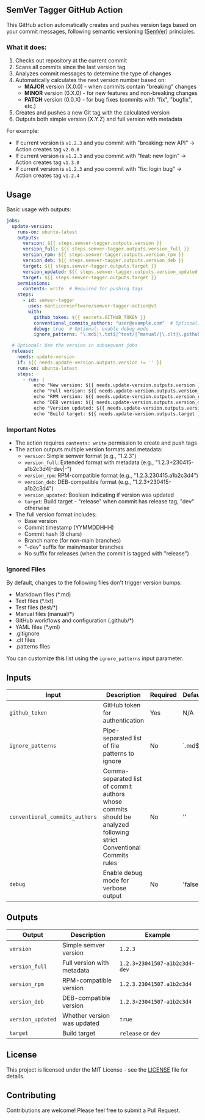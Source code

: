 ## SemVer Tagger GitHub Action

This GitHub action automatically creates and pushes version tags based on your commit messages, following semantic versioning ([SemVer](https://semver.org/)) principles.

### What it does:

1. Checks out repository at the current commit
2. Scans all commits since the last version tag
3. Analyzes commit messages to determine the type of changes
4. Automatically calculates the next version number based on:
   - **MAJOR** version (X.0.0) - when commits contain "breaking" changes
   - **MINOR** version (0.X.0) - for new features and non-breaking changes
   - **PATCH** version (0.0.X) - for bug fixes (commits with "fix", "bugfix", etc.)
5. Creates and pushes a new Git tag with the calculated version
6. Outputs both simple version (X.Y.Z) and full version with metadata

For example:
- If current version is `v1.2.3` and you commit with "breaking: new API"
  → Action creates tag `v2.0.0`
- If current version is `v1.2.3` and you commit with "feat: new login"
  → Action creates tag `v1.3.0`
- If current version is `v1.2.3` and you commit with "fix: login bug"
  → Action creates tag `v1.2.4`

## Usage

Basic usage with outputs:
```yaml
jobs:
  update-version:
    runs-on: ubuntu-latest
    outputs:
      version: ${{ steps.semver-tagger.outputs.version }}
      version_full: ${{ steps.semver-tagger.outputs.version_full }}
      version_rpm: ${{ steps.semver-tagger.outputs.version_rpm }}
      version_deb: ${{ steps.semver-tagger.outputs.version_deb }}
      target: ${{ steps.semver-tagger.outputs.target }}
      version_updated: ${{ steps.semver-tagger.outputs.version_updated }}
      target: ${{ steps.semver-tagger.outputs.target }}
    permissions:
      contents: write  # Required for pushing tags
    steps:
      - id: semver-tagger
        uses: manticoresoftware/semver-tagger-action@v3
        with:
          github_token: ${{ secrets.GITHUB_TOKEN }}
          conventional_commits_authors: "user@example.com"  # Optional: enforce conventional commits for specific authors
          debug: true  # Optional: enable debug mode
          ignore_patterns: "\.md$|\.txt$|^test/|^manual/|\.clt|\.github|\.patterns|\.yml|\.gitignore"  # Optional: customize ignored files

  # Optional: Use the version in subsequent jobs
  release:
    needs: update-version
    if: ${{ needs.update-version.outputs.version != '' }}
    runs-on: ubuntu-latest
    steps:
      - run: |
          echo "New version: ${{ needs.update-version.outputs.version }}"
          echo "Full version: ${{ needs.update-version.outputs.version_full }}"
          echo "RPM version: ${{ needs.update-version.outputs.version_rpm }}"
          echo "DEB version: ${{ needs.update-version.outputs.version_deb }}"
          echo "Version updated: ${{ needs.update-version.outputs.version_updated }}"
          echo "Build target: ${{ needs.update-version.outputs.target }}"
```

### Important Notes
- The action requires `contents: write` permission to create and push tags
- The action outputs multiple version formats and metadata:
  - `version`: Simple semver format (e.g., "1.2.3")
  - `version_full`: Extended format with metadata (e.g., "1.2.3+230415-a1b2c3d4[-dev|-<branch name>")
  - `version_rpm`: RPM-compatible format (e.g., "1.2.3.230415.a1b2c3d4")
  - `version_deb`: DEB-compatible format (e.g., "1.2.3+230415-a1b2c3d4")
  - `version_updated`: Boolean indicating if version was updated
  - `target`: Build target - "release" when commit has release tag, "dev" otherwise
- The full version format includes:
  - Base version
  - Commit timestamp (YYMMDDHHH)
  - Commit hash (8 chars)
  - Branch name (for non-main branches)
  - "-dev" suffix for main/master branches
  - No suffix for releases (when the commit is tagged with "release")

### Ignored Files

By default, changes to the following files don't trigger version bumps:
- Markdown files (*.md)
- Text files (*.txt)
- Test files (test/*)
- Manual files (manual/*)
- GitHub workflows and configuration (.github/*)
- YAML files (*.yml)
- .gitignore
- .clt files
- .patterns files

You can customize this list using the `ignore_patterns` input parameter.

## Inputs

| Input | Description | Required | Default |
|-------|-------------|----------|---------|
| `github_token` | GitHub token for authentication | Yes | N/A |
| `ignore_patterns` | Pipe-separated list of file patterns to ignore | No | `.md$|.txt$|^test/|^manual/|.clt|.github|.patterns|.yml|.gitignore` |
| `conventional_commits_authors` | Comma-separated list of commit authors whose commits should be analyzed following strict Conventional Commits rules | No | '' |
| `debug` | Enable debug mode for verbose output | No | 'false' |

## Outputs

| Output | Description | Example |
|--------|-------------|---------|
| `version` | Simple semver version | `1.2.3` |
| `version_full` | Full version with metadata | `1.2.3+23041507-a1b2c3d4-dev` |
| `version_rpm` | RPM-compatible version | `1.2.3.23041507.a1b2c3d4` |
| `version_deb` | DEB-compatible version | `1.2.3+23041507-a1b2c3d4` |
| `version_updated` | Whether version was updated | `true` |
| `target` | Build target | `release` or `dev` |

## License

This project is licensed under the MIT License - see the [LICENSE](./LICENSE) file for details.

## Contributing

Contributions are welcome! Please feel free to submit a Pull Request.
